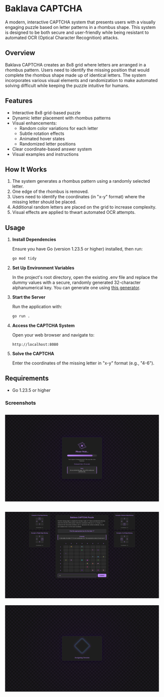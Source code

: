 # Baklava CAPTCHA

A modern, interactive CAPTCHA system that presents users with a visually engaging puzzle based on letter patterns in a rhombus shape. This system is designed to be both secure and user-friendly while being resistant to automated OCR (Optical Character Recognition) attacks.

## Overview

Baklava CAPTCHA creates an 8x8 grid where letters are arranged in a rhombus pattern. Users need to identify the missing position that would complete the rhombus shape made up of identical letters. The system incorporates various visual elements and randomization to make automated solving difficult while keeping the puzzle intuitive for humans.

## Features

- Interactive 8x8 grid-based puzzle
- Dynamic letter placement with rhombus patterns
- Visual enhancements:
  - Random color variations for each letter
  - Subtle rotation effects
  - Animated hover states
  - Randomized letter positions
- Clear coordinate-based answer system
- Visual examples and instructions

## How It Works

1. The system generates a rhombus pattern using a randomly selected letter.
2. One edge of the rhombus is removed.
3. Users need to identify the coordinates (in "x-y" format) where the missing letter should be placed.
4. Additional random letters are placed on the grid to increase complexity.
5. Visual effects are applied to thwart automated OCR attempts.

## Usage

1. **Install Dependencies**

   Ensure you have Go (version 1.23.5 or higher) installed, then run:
   ```bash
   go mod tidy
   ```

2. **Set Up Environment Variables**

   In the project's root directory, open the existing .env file and replace the dummy values with a secure, randomly generated 32-character alphanumerical key. You can generate one using [this generator](https://passwords-generator.org/alphanumeric).

3. **Start the Server**

   Run the application with:
   ```bash
   go run .
   ```

4. **Access the CAPTCHA System**

   Open your web browser and navigate to:
   ```
   http://localhost:8080
   ```

5. **Solve the CAPTCHA**

   Enter the coordinates of the missing letter in "x-y" format (e.g., "4-6").

## Requirements

- Go 1.23.5 or higher

### Screenshots

![Queue Page](images/1.png)
---
![CAPTCHA Page](images/2.png)
---
![Assign Page](images/3.png)
